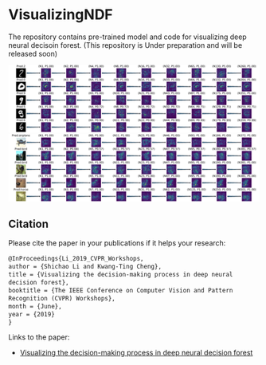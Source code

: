 # VisualizingNDF
The repository contains pre-trained model and code for visualizing deep neural decisoin forest.
(This repository is Under preparation and will be released soon)

<div align="center">
    <img src="images/mnist_results.png">
</div>
<div align="center">
    <img src="images/cifar10_results.png">
</div>

## Citation
Please cite the paper in your publications if it helps your research:

    @InProceedings{Li_2019_CVPR_Workshops,
    author = {Shichao Li and Kwang-Ting Cheng},
    title = {Visualizing the decision-making process in deep neural decision forest},
    booktitle = {The IEEE Conference on Computer Vision and Pattern Recognition (CVPR) Workshops},
    month = {June},
    year = {2019}
    } 
    
Links to the paper:

- [Visualizing the decision-making process in deep neural decision forest](https://arxiv.org/abs/1904.09201)
